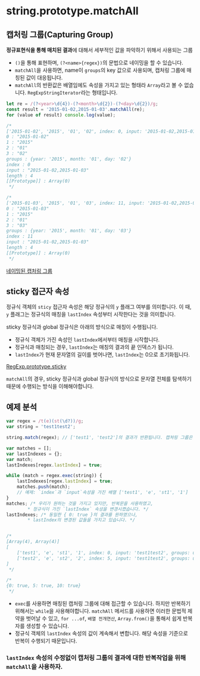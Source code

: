 # string.prototype.matchAll

## 캡처링 그룹(Capturing Group)
**정규표현식을 통해 매치된 결과**에 대해서 세부적인 값을 파악하기 위해서 사용되는 그룹
 
- `()`을 통해 표현하며, `(?<name>{regex})`의 문법으로 네이밍을 할 수 있습니다.
- `matchAll`을 사용하면, name이 `groups`의 key 값으로 사용되며, 캡처링 그룹에 매칭된 값이 대응됩니다. 
- `matchAll`의 반환값은 배열임에도 속성을 가지고 있는 형태라 `Array`라고 볼 수 없습니다. `RegExpStringIterator`라는 형태입니다.

```javascript
let re = /(?<year>\d{4})-(?<month>\d{2})-(?<day>\d{2})/g;
const result = '2015-01-02,2015-01-03'.matchAll(re);
for (value of result) console.log(value);

/*
['2015-01-02', '2015', '01', '02', index: 0, input: '2015-01-02,2015-01-03', groups: {…}]
0 : "2015-01-02"
1 : "2015"
2 : "01"
3 : "02"
groups : {year: '2015', month: '01', day: '02'}
index : 0
input : "2015-01-02,2015-01-03"
length : 4
[[Prototype]] : Array(0)
 */

/*
['2015-01-03', '2015', '01', '03', index: 11, input: '2015-01-02,2015-01-03', groups: {…}]
0 : "2015-01-03"
1 : "2015"
2 : "01"
3 : "03"
groups : {year: '2015', month: '01', day: '03'}
index : 11
input : "2015-01-02,2015-01-03"
length : 4
[[Prototype]] : Array(0)
 */
```


[네이밍된 캡처링 그룹](https://github.com/tc39/proposal-regexp-named-groups)


## sticky 접근자 속성

정규식 객체의 `sticy` 접근자 속성은 해당 정규식의 `y` 플래그 여부를 의미합니다. 이 때, `y` 플래그는 정규식의 매칭을 `lastIndex` 속성부터 시작한다는 것을 의미합니다. 

sticky 정규식과 global 정규식은 아래의 방식으로 매칭이 수행됩니다.
- 정규식 객체가 가진 속성인 `lastIndex`에서부터 매칭을 시작합니다.
- 정규식과 매칭되는 경우, `lastIndex`는 매칭의 결과의 끝 인덱스가 됩니다.
- `lastIndex`가 현재 문자열의 길이를 벗어나면, `lastIndex`는 0으로 초기화됩니다. 

[RegExp.prototype.sticky](https://developer.mozilla.org/en-US/docs/Web/JavaScript/Reference/Global_Objects/RegExp/sticky)

`matchAll`의 경우, sticky 정규식과 global 정규식의 방식으로 문자열 전체를 탐색하기 때문에 수행되는 방식을 이해해야합니다.

## 예제 분석

```js
var regex = /t(e)(st(\d?))/g;
var string = 'test1test2';

string.match(regex); // ['test1', 'test2']의 결과가 반환됩니다. 캡쳐링 그룹은 어떻게 접근해야할까요?

var matches = [];
var lastIndexes = {};
var match;
lastIndexes[regex.lastIndex] = true;

while (match = regex.exec(string)) {
	lastIndexes[regex.lastIndex] = true;
	matches.push(match);
	// 예제: `index`과 `input`속성을 가진 배열 ['test1', 'e', 'st1', '1'] 
}
matches; /* 우리가 원하는 것을 가지고 있지만, 반복문을 사용하였고,
		* 정규식이 가진 `lastIndex` 속성을 변경시켰습니다. */
lastIndexes; /* 동일한 { 0: true }의 결과를 원하였으나,
		* lastIndex의 변경된 값들을 가지고 있습니다. */


/*
[Array(4), Array(4)]
[
    ['test1', 'e', 'st1', '1', index: 0, input: 'test1test2', groups: undefined, length: 4],
    ['test2', 'e', 'st2', '2', index: 5, input: 'test1test2', groups: undefined, length: 4]
]
 */

/*
{0: true, 5: true, 10: true}
 */
```

- `exec`를 사용하면 매칭된 캡처링 그룹에 대해 접근할 수 있습니다. 하지만 반복하기 위해서는 `while`을 사용해야합니다. `matchAll` 메서드를 사용하면 이러한 문법적 제약을 벗어날 수 있고, `for ...of`, `배열 전개연산`, `Array.from()`을 통해서 쉽게 반복자를 생성할 수 있습니다.
- 정규식 객체의 `lastIndex` 속성의 값이 계속해서 변합니다. 해당 속성을 기준으로 반복이 수행되기 때문입니다.

### `lastIndex` 속성의 수정없이 캡처링 그룹의 결과에 대한 반복작업을 위해 `matchAll`을 사용하자.